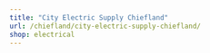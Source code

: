 ```yaml
---
title: "City Electric Supply Chiefland"
url: /chiefland/city-electric-supply-chiefland/
shop: electrical
---
```

